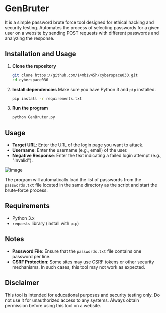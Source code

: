 # GenBruter
It is a simple password brute force tool designed for ethical hacking and security testing. Automates the process of selecting passwords for a given user on a website by sending POST requests with different passwords and analyzing the response.


## Installation and Usage

1. **Clone the repository**
   ```bash
   git clone https://github.com/14mb1v45h/cyberspace030.git
   cd cyberspace030
   ```
2. **Install dependencies**
   Make sure you have Python 3 and `pip` installed.
   ```bash
   pip install -r requirements.txt
   ```
3. **Run the program**
   ```bash
   python GenBruter.py
   ```
## Usage
- **Target URL**: Enter the URL of the login page you want to attack.
- **Username**: Enter the username (e.g., email) of the user.
- **Negative Response**: Enter the text indicating a failed login attempt (e.g., "Invalid").

![image](https://github.com/user-attachments/assets/613e0300-a85b-40cd-b2ce-634af2196987)

The program will automatically load the list of passwords from the `passwords.txt` file located in the same directory as the script and start the brute-force process.

## Requirements
- Python 3.x
- `requests` library (install with `pip`)

## Notes
- **Password File**: Ensure that the `passwords.txt` file contains one password per line.
- **CSRF Protection**: Some sites may use CSRF tokens or other security mechanisms. In such cases, this tool may not work as expected.

## Disclaimer
This tool is intended for educational purposes and security testing only. Do not use it for unauthorized access to any systems. Always obtain permission before using this tool on a website.

